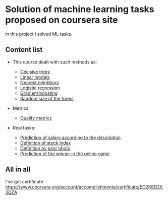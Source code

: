 # Solution of machine learning tasks proposed on coursera site

In this project I solved ML tasks.

## Content list

* This course dealt with such methods as:

  * [Decisive trees](./project/first_week/decision_trees.py)
  * [Linear models](./project/second_week/linear_model.py)
  * [Nearest neighbors](./project/second_week/nearest_neighbors.py)
  * [Logistic regression](./project/third_week/logistic_regression.py)
  * [Gradient boosting](./project/fifth_week/gradient_boosting.py)
  * [Random size of the forest](./project/fifth_week/random_forest_size.py)

* Metrics:

  * [Quality metrics](./project/third_week/quality_metrics.py)

* Real tasks:

  * [Prediction of salary according to the description](./project/fourth_week/salary_forecast.py)
  * [Definition of stock index](./project/fourth_week/stock_index_compilation.py)
  * [Definition by psnr photo](./project/sixth_week/number_of_colors.py)
  * [Prediction of the winner in the online game](./project/seventh_week/dota_analyzing.py)
  
## All in all

I've got certificate https://www.coursera.org/account/accomplishments/certificate/EG2KED2X3QZA

